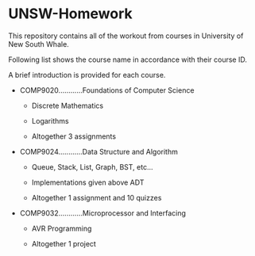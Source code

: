# UNSW-Homework

This repository contains all of the workout from courses in University of New South Whale.

Following list shows the course name in accordance with their course ID.

A brief introduction is provided for each course.

- COMP9020............Foundations of Computer Science

  - Discrete Mathematics
  
  - Logarithms
  
  - Altogether 3 assignments
  
- COMP9024............Data Structure and Algorithm

  - Queue, Stack, List, Graph, BST, etc...
  
  - Implementations given above ADT
  
  - Altogether 1 assignment and 10 quizzes
  
- COMP9032............Microprocessor and Interfacing

  - AVR Programming
  
  - Altogether 1 project
